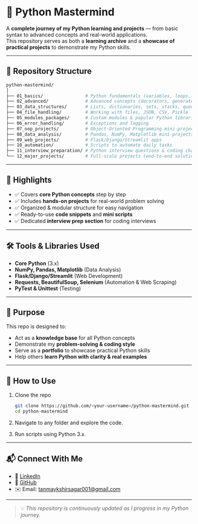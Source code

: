 # 🐍 Python Mastermind  

A **complete journey of my Python learning and projects** — from basic syntax to advanced concepts and real-world applications.  
This repository serves as both a **learning archive** and a **showcase of practical projects** to demonstrate my Python skills.  

---

## 📂 Repository Structure  

```bash
python-mastermind/
│
├── 01_basics/                # Python fundamentals (variables, loops, functions, OOP, etc.)
├── 02_advanced/              # Advanced concepts (decorators, generators, multithreading, etc.)
├── 03_data_structures/       # Lists, dictionaries, sets, stacks, queues, trees, graphs
├── 04_file_handling/         # Working with files, JSON, CSV, Pickle
├── 05_modules_packages/      # Custom modules & popular Python libraries
├── 06_error_handling/        # Exceptions and logging
├── 07_oop_projects/          # Object-Oriented Programming mini-projects
├── 08_data_analysis/         # Pandas, NumPy, Matplotlib mini-projects
├── 09_web_projects/          # Flask/Django/Streamlit apps
├── 10_automation/            # Scripts to automate daily tasks
├── 11_interview_preparation/ # Python interview questions & coding challenges
└── 12_major_projects/        # Full-scale projects (end-to-end solutions)
````

---

## 🚀 Highlights

* ✅ Covers **core Python concepts** step by step
* ✅ Includes **hands-on projects** for real-world problem solving
* ✅ Organized & modular structure for easy navigation
* ✅ Ready-to-use **code snippets** and **mini scripts**
* ✅ Dedicated **interview prep section** for coding interviews

---

## 🛠️ Tools & Libraries Used

* **Core Python** (3.x)
* **NumPy, Pandas, Matplotlib** (Data Analysis)
* **Flask/Django/Streamlit** (Web Development)
* **Requests, BeautifulSoup, Selenium** (Automation & Web Scraping)
* **PyTest & Unittest** (Testing)

---

## 🎯 Purpose

This repo is designed to:

* Act as a **knowledge base** for all Python concepts
* Demonstrate my **problem-solving & coding style**
* Serve as a **portfolio** to showcase practical Python skills
* Help others **learn Python with clarity & real examples**

---

## 📌 How to Use

1. Clone the repo

   ```bash
   git clone https://github.com/<your-username>/python-mastermind.git
   cd python-mastermind
   ```
2. Navigate to any folder and explore the code.
3. Run scripts using Python 3.x.

---

## 📬 Connect With Me

* 💼 [LinkedIn](https://www.linkedin.com/in/tanmay-kshirsagar)
* 🐙 [GitHub](https://github.com/Tanmay1112004)
* ✉️ Email: tanmaykshirsagar001@gmail.com

---

> 💡 *This repository is continuously updated as I progress in my Python journey.*

```
